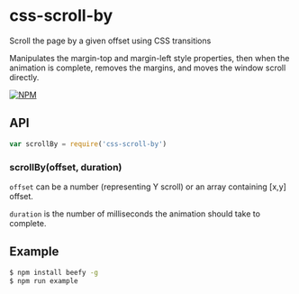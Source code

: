 css-scroll-by
=============

Scroll the page by a given offset using CSS transitions

Manipulates the margin-top and margin-left style properties, then when the animation is complete, removes the margins, and moves the window scroll directly.

[![NPM](https://nodei.co/npm/css-scroll-by.png?compact=true)](https://nodei.co/npm/css-scroll-by/)

## API

```js
var scrollBy = require('css-scroll-by')
```

### scrollBy(offset, duration)

`offset` can be a number (representing Y scroll) or an array containing [x,y] offset.

`duration` is the number of milliseconds the animation should take to complete.

## Example

```bash
$ npm install beefy -g
$ npm run example
```